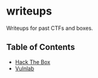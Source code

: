 # writeups

Writeups for past CTFs and boxes.

## Table of Contents

- [Hack The Box](https://github.com/purplestormctf/writeups/tree/main/htb/machines)
- [Vulnlab](https://github.com/purplestormctf/writeups/tree/main/vulnlab/)
